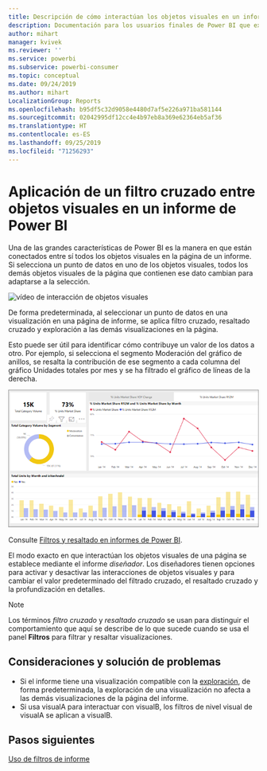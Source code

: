 ```yaml
---
title: Descripción de cómo interactúan los objetos visuales en un informe
description: Documentación para los usuarios finales de Power BI que explica cómo interactúan los objetos visuales en una página de informe.
author: mihart
manager: kvivek
ms.reviewer: ''
ms.service: powerbi
ms.subservice: powerbi-consumer
ms.topic: conceptual
ms.date: 09/24/2019
ms.author: mihart
LocalizationGroup: Reports
ms.openlocfilehash: b95df5c32d9058e4480d7af5e226a971ba581144
ms.sourcegitcommit: 02042995df12cc4e4b97eb8a369e62364eb5af36
ms.translationtype: HT
ms.contentlocale: es-ES
ms.lasthandoff: 09/25/2019
ms.locfileid: "71256293"
---
```

# <a name="how-visuals-cross-filter-each-other-in-a-power-bi-report"></a>Aplicación de un filtro cruzado entre objetos visuales en un informe de Power BI
Una de las grandes características de Power BI es la manera en que están conectados entre sí todos los objetos visuales en la página de un informe. Si selecciona un punto de datos en uno de los objetos visuales, todos los demás objetos visuales de la página que contienen ese dato cambian para adaptarse a la selección. 

![vídeo de interacción de objetos visuales](media/end-user-interactions/interactions.gif)

De forma predeterminada, al seleccionar un punto de datos en una visualización en una página de informe, se aplica filtro cruzado, resaltado cruzado y exploración a las demás visualizaciones en la página. 

Esto puede ser útil para identificar cómo contribuye un valor de los datos a otro. Por ejemplo, si selecciona el segmento Moderación del gráfico de anillos, se resalta la contribución de ese segmento a cada columna del gráfico Unidades totales por mes y se ha filtrado el gráfico de líneas de la derecha.

![Imagen de interacción de objetos visuales](media/end-user-interactions/power-bi-interactions.png)

Consulte [Filtros y resaltado en informes de Power BI](../power-bi-reports-filters-and-highlighting.md). 

El modo exacto en que interactúan los objetos visuales de una página se establece mediante el informe *diseñador*. Los diseñadores tienen opciones para activar y desactivar las interacciones de objetos visuales y para cambiar el valor predeterminado del filtrado cruzado, el resaltado cruzado y la profundización en detalles. 
  
> [!NOTE]
> Los términos *filtro cruzado* y *resaltado cruzado* se usan para distinguir el comportamiento que aquí se describe de lo que sucede cuando se usa el panel **Filtros** para filtrar y resaltar visualizaciones.  

## <a name="considerations-and-troubleshooting"></a>Consideraciones y solución de problemas
- Si el informe tiene una visualización compatible con la [exploración](../power-bi-visualization-drill-down.md), de forma predeterminada, la exploración de una visualización no afecta a las demás visualizaciones de la página del informe.     
- Si usa visualA para interactuar con visualB, los filtros de nivel visual de visualA se aplican a visualB.

## <a name="next-steps"></a>Pasos siguientes
[Uso de filtros de informe](../power-bi-how-to-report-filter.md)
